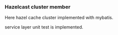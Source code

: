 ### Hazelcast cluster member
Here hazel cache cluster implemented with mybatis.

service layer unit test is implemented.